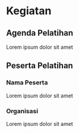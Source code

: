 # Kegiatan

## Agenda Pelatihan

Lorem ipsum dolor sit amet

## Peserta Pelatihan

### Nama Peserta
Lorem ipsum dolor sit amet
### Organisasi
Lorem ipsum dolor sit amet